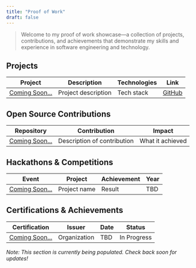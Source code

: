 ```yaml
---
title: "Proof of Work"
draft: false
---
```


> Welcome to my proof of work showcase—a collection of projects, contributions, and achievements that demonstrate my skills and experience in software engineering and technology.

## Projects

| Project | Description | Technologies | Link |
|---------|-------------|--------------|------|
| [Coming Soon...]() | Project description | Tech stack | [GitHub]() |

## Open Source Contributions

| Repository | Contribution | Impact |
|------------|--------------|---------|
| [Coming Soon...]() | Description of contribution | What it achieved |

## Hackathons & Competitions

| Event | Project | Achievement | Year |
|-------|---------|-------------|------|
| [Coming Soon...]() | Project name | Result | TBD |

## Certifications & Achievements

| Certification | Issuer | Date | Status |
|---------------|--------|------|---------|
| [Coming Soon...]() | Organization | TBD | In Progress |

*Note: This section is currently being populated. Check back soon for updates!*
